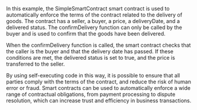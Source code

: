In this example, the SimpleSmartContract smart contract is used to automatically enforce the terms of the contract related to the delivery of goods. The contract has a seller, a buyer, a price, a deliveryDate, and a delivered status. The confirmDelivery function can only be called by the buyer and is used to confirm that the goods have been delivered.

When the confirmDelivery function is called, the smart contract checks that the caller is the buyer and that the delivery date has passed. If these conditions are met, the delivered status is set to true, and the price is transferred to the seller.

By using self-executing code in this way, it is possible to ensure that all parties comply with the terms of the contract, and reduce the risk of human error or fraud. Smart contracts can be used to automatically enforce a wide range of contractual obligations, from payment processing to dispute resolution, which can increase trust and efficiency in business transactions.
